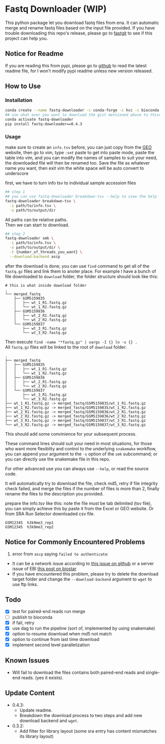 # Fastq Downloader (WIP)

This python package let you download fastq files from ena.
It can automatic merge and rename fastq files based on the input file provided.
If you have trouble downloading this repo's release, please go to [fastgit](https://fastgit.xyz) to see if this project can help you.

## Notice for Readme
If you are reading this from pypi, please go to [github](https://github.com/TTTPOB/fastq-downloader) to read the latest readme file, for I won't modify pypi readme unless new version released.

## How to Use

### Installation
```bash
conda create --name fastq-downloader -c conda-forge -c hcc -c bioconda aspera-cli snakemake-minimal httpx lxml click beautifulsoup4 python=3.9
## use what ever you want to download the gist mentioned above to thisname.smk
conda activate fastq-downloader
pip install fastq-downloader==0.4.3
```

### Usage
make sure to create an `info.tsv` before, you can just copy from the [GEO](https://www.ncbi.nlm.nih.gov/gds) website,
then go to vim, type `:set` paste to get into paste mode,
paste the table into vim,
and you can modify the names of samples to suit your need,
the downloaded file will then be renamed too.
Save the file as whatever name you want, then exit vim
the white space will be auto convert to underscore

first, we have to turn info tsv to individual sample accession files
```bash
## step 1
## you can use fastq-downloader breakdown-tsv --help to view the help
fastq-downloader breakdown-tsv \
  -i path/to/info.tsv \
  -o path/to/output/dir
```
All paths can be relative paths.  
Then we can start to download.
```bash
## step 2
fastq-downloader smk \
  -i path/to/info.tsv \
  -o path/to/output/dir \
  -t {number_of_threads_you_want} \
  --download-backend ascp
```

after the download is done, you can use `find` command to get all of the `fastq.gz` files and link them to anoter place. For example I have a bunch of file downloaded to `download` folder, the folder structure should look like this:
```
# this is what inside download folder
. 
└── merged_fastq
    ├── GSM5159835
    │   ├── wt_1_R1.fastq.gz
    │   └── wt_1_R2.fastq.gz
    ├── GSM5159836
    │   ├── wt_2_R1.fastq.gz
    │   └── wt_2_R2.fastq.gz
    └── GSM5159837
        ├── wt_3_R1.fastq.gz
        └── wt_3_R2.fastq.gz
```
Then execute `find -name "*fastq.gz" | xargs -I {} ln -s {} .`  
All `fastq.gz` files will be linked to the root of `download` folder:
```
.
├── merged_fastq
│   ├── GSM5159835
│   │   ├── wt_1_R1.fastq.gz
│   │   └── wt_1_R2.fastq.gz
│   ├── GSM5159836
│   │   ├── wt_2_R1.fastq.gz
│   │   └── wt_2_R2.fastq.gz
│   └── GSM5159837
│       ├── wt_3_R1.fastq.gz
│       └── wt_3_R2.fastq.gz
├── wt_1_R1.fastq.gz -> merged_fastq/GSM5159835/wt_1_R1.fastq.gz
├── wt_1_R2.fastq.gz -> merged_fastq/GSM5159835/wt_1_R2.fastq.gz
├── wt_2_R1.fastq.gz -> merged_fastq/GSM5159836/wt_2_R1.fastq.gz
├── wt_2_R2.fastq.gz -> merged_fastq/GSM5159836/wt_2_R2.fastq.gz
├── wt_3_R1.fastq.gz -> merged_fastq/GSM5159837/wt_3_R1.fastq.gz
└── wt_3_R2.fastq.gz -> merged_fastq/GSM5159837/wt_3_R2.fastq.gz
```
This should add some convinience for your subsequent process.


These command lines should suit your need in most situations,
for those who want more flexiblity and control to the underlying `snakemake` workflow,
you can append your argument to the `-s` option of the `smk` subcommand;
or you can directly use the snakemake file in this repo.

For other advanced use you can always use `--help`, or read the source code.

It will automatically try to download the file, check md5, retry if file integrity check failed, and merge the files if the number of files is more than 2, finally rename the files to the description you provided.

prepare the info.tsv like this:
note the file must be tab delimited (tsv file), you can simply achieve this by paste it from the Excel or GEO website. Or from SRA Run Selector downloaded csv file.
```
GSM12345  h3k9me3_rep1
GSM12345  h3k9me3_rep2
```

## Notice for Commonly Encountered Problems
1. error from `ascp` saying `failed to authenticate`:
  - It can be a network issue according to [this issue on github](https://github.com/wwood/kingfisher-download/issues/9) or a server issue of EBI [this post on biostar](https://www.biostars.org/p/9493414/) 
  - If you have encountered this problem, please try to delete the download target folder and change the `--download-backend` argument to `wget` to use ftp links.

## Todo
- [x] test for paired-end reads run merge
- [ ] publish to bioconda
- [x] if fail, retry
- [x] use dag to run the pipeline (sort of, implemented by using snakemake)
- [x] option to resume download when md5 not match
- [x] option to continue from last time download
- [x] implement second level parallelization

## Known Issues
- Will fail to download the files contains both paired-end reads and single-end reads. (yes it exists).

## Update Content
- 0.4.3:
  - Update readme.
  - Breakdown the download process to two steps and add new download backend and `wget`.
- 0.3.2:
   - Add filter for library layout (some sra entry has content mismatches its library layout)